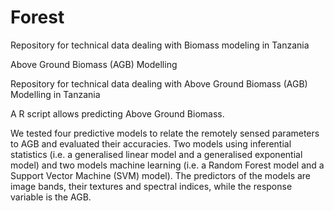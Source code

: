 # Forest
 Repository for technical data dealing with Biomass modeling in Tanzania

Above Ground Biomass (AGB) Modelling

Repository for technical data dealing with Above Ground Biomass (AGB) Modelling in Tanzania

A R script allows predicting Above Ground Biomass.

We tested four predictive models to relate the remotely sensed parameters to AGB and evaluated their accuracies. Two models using inferential statistics (i.e. a generalised linear model and a generalised exponential model) and two models machine learning (i.e. a Random Forest model and a Support Vector Machine (SVM) model). The predictors of the models are image bands, their textures and spectral indices, while the response variable is the AGB.
